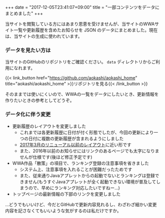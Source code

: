 +++
date = "2017-12-05T23:41:07+09:00"
title = "一部コンテンツをデータにまとめました"
+++

当サイトを閲覧している方にはあまり恩恵を受けませんが、当サイトのWWAサイト一覧や更新履歴を含めたお知らせを JSON のデータにまとめました。現在は、当サイトの生成に使われています。

### データを見たい方は
当サイトのGitHubのリポジトリをご確認ください。 `data` ディレクトリからご利用になれます。

{{< link_button href="https://github.com/aokashi/aokashi_home" title="aokashi/aokashi_home" >}}リポジトリを見る{{< /link_button >}}

そのままでは使いにくいので、WWAの一覧をデータにしたいとき、更新情報を作りたいときの参考としてどうぞ。

### データ化に伴う変更
- 更新履歴のレイアウトを変更しました
    - これまでは各更新履歴に日付が付く形態でしたが、今回の更新により一つの日付に複数の更新履歴が含まれるようにしました
    - [2017年3月のリニューアル以前のレイアウト](https://contents.aokashi.net/restore/ah_1-2/about/information/2017/)に近い形です
    - また、2016年以前のお知らせにはリンクのあるページでも太字になりませんが仕様です(後ほど修正予定です)
- WWA作品「散策」の項目で、ランキング登録の注意事項を省きました
    - システム上、注意事項を入れることが困難だったためです
    - また、従来通りJavaアプレットからの起動でないとランキングは登録できません(もうすぐJavaアプレットが全く起動できない環境が普及してしまうので、早めにランキング対応したいですねー...)
- トップページの最新情報の下部のリンクを変更しました

...どうでもいいけど、今だとGitHubで更新内容見れるし、わざわざ細かい変更内容を記さなくてもいいような気がするのは私だけですか。